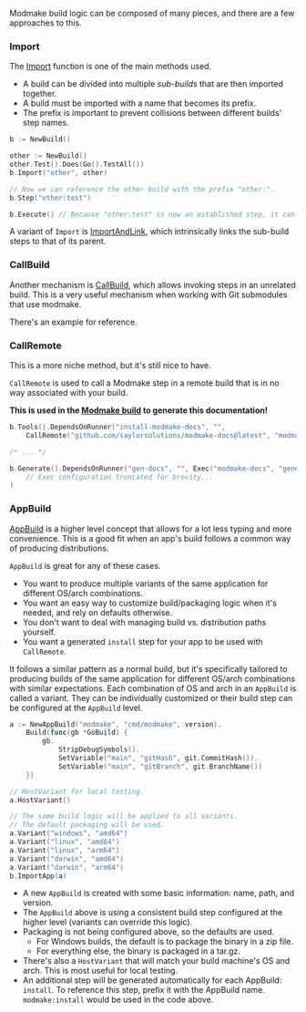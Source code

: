 Modmake build logic can be composed of many pieces, and there are a few approaches to this.

### Import

The [Import](https://saylorsolutions.github.io/modmake/godoc/github.com/saylorsolutions/modmake#Build_Import) function is one of the main methods used.

* A build can be divided into multiple *sub-builds* that are then imported together.
* A build must be imported with a name that becomes its prefix.
* The prefix is important to prevent collisions between different builds' step names.

```go
b := NewBuild()

other := NewBuild()
other.Test().Does(Go().TestAll())
b.Import("other", other)

// Now we can reference the other build with the prefix "other:".
b.Step("other:test")

b.Execute() // Because "other:test" is now an established step, it can be invoked with "go run" too.
```

A variant of `Import` is [ImportAndLink](https://saylorsolutions.github.io/modmake/godoc/github.com/saylorsolutions/modmake#Build_ImportAndLink), which intrinsically links the sub-build steps to that of its parent.

### CallBuild

Another mechanism is [CallBuild](https://saylorsolutions.github.io/modmake/godoc/github.com/saylorsolutions/modmake#func_CallBuild), which allows invoking steps in an unrelated build.
This is a very useful mechanism when working with Git submodules that use modmake.

There's an example for reference.

### CallRemote

This is a more niche method, but it's still nice to have.

`CallRemote` is used to call a Modmake step in a remote build that is in no way associated with your build.

**This is used in the [Modmake build](https://github.com/saylorsolutions/modmake/blob/main/modmake/build.go) to generate this documentation!**

```go
b.Tools().DependsOnRunner("install-modmake-docs", "",
	CallRemote("github.com/saylorsolutions/modmake-docs@latest", "modmake/build.go", "modmake-docs:install"))

/* ... */

b.Generate().DependsOnRunner("gen-docs", "", Exec("modmake-docs", "generate").
	// Exec configuration truncated for brevity...
)
```

### AppBuild

[AppBuild](https://saylorsolutions.github.io/modmake/godoc/github.com/saylorsolutions/modmake#AppBuild) is a higher level concept that allows for a lot less typing and more convenience.
This is a good fit when an app's build follows a common way of producing distributions.

`AppBuild` is great for any of these cases.

* You want to produce multiple variants of the same application for different OS/arch combinations.
* You want an easy way to customize build/packaging logic when it's needed, and rely on defaults otherwise.
* You don't want to deal with managing build vs. distribution paths yourself.
* You want a generated `install` step for your app to be used with `CallRemote`.

It follows a similar pattern as a normal build, but it's specifically tailored to producing builds of the same application for different OS/arch combinations with similar expectations.
Each combination of OS and arch in an `AppBuild` is called a variant.
They can be individually customized or their build step can be configured at the `AppBuild` level.

```go
a := NewAppBuild("modmake", "cmd/modmake", version).
    Build(func(gb *GoBuild) {
        gb.
            StripDebugSymbols().
            SetVariable("main", "gitHash", git.CommitHash()).
            SetVariable("main", "gitBranch", git.BranchName())
    })

// HostVariant for local testing.
a.HostVariant()

// The same build logic will be applied to all variants.
// The default packaging will be used.
a.Variant("windows", "amd64")
a.Variant("linux", "amd64")
a.Variant("linux", "arm64")
a.Variant("darwin", "amd64")
a.Variant("darwin", "arm64")
b.ImportApp(a)
```

* A new `AppBuild` is created with some basic information: name, path, and version.
* The `AppBuild` above is using a consistent build step configured at the higher level (variants can override this logic).
* Packaging is not being configured above, so the defaults are used.
  * For Windows builds, the default is to package the binary in a zip file.
  * For everything else, the binary is packaged in a tar.gz.
* There's also a `HostVariant` that will match your build machine's OS and arch. This is most useful for local testing.
* An additional step will be generated automatically for each AppBuild: `install`. To reference this step, prefix it with the AppBuild name. `modmake:install` would be used in the code above.
